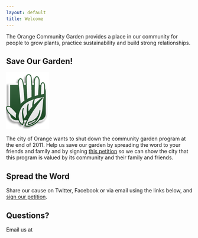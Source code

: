 ```yaml
---
layout: default
title: Welcome
---
```


<p id="slogan">The Orange Community Garden provides a place in our community for people to grow plants, practice sustainability and build strong relationships.</p>

<h2>Save Our Garden!</h2>

<img src="/images/stop.png" alt="Save Our Garden" id="stop-image">

<p class="push-down">The city of Orange wants to shut down the community garden program at the end of 2011.  Help us save our garden by spreading the word to your friends and family and by signing <a href="http://www.change.org/petitions/save-the-orange-community-garden">this petition</a> so we can show the city that this program is valued by its community and their family and friends.</p>

<h2 class="clear">Spread the Word</h2>

<p>Share our cause on Twitter, Facebook or via email using the links below, and <a href="http://www.change.org/petitions/save-the-orange-community-garden">sign our petition</a>.</p>

<!-- AddThis Button BEGIN -->
<div class="addthis_toolbox addthis_default_style addthis_32x32_style">
<a class="addthis_button_preferred_1"></a>
<a class="addthis_button_preferred_2"></a>
<a class="addthis_button_preferred_3"></a>
</div>
<script type="text/javascript">
  var addthis_config = {
    "data_track_clickback":true
  };
  var addthis_share = {
    templates: {
      twitter: '{{title}} via @orangecomgarden {{url}}',
      facebook: '{{title}} {{url}}'
    },
    url_transforms : {
      shorten: {
        twitter: 'bitly'
      }
    }
  };
</script>
<script type="text/javascript" src="http://s7.addthis.com/js/250/addthis_widget.js#pubid=ra-4db736c27460a9ae"></script>
<!-- AddThis Button END -->

<h2 id="questions" class="clear">Questions?</h2>

<p>
  Email us at
  <script type="text/javascript">
  //<![CDATA[
  <!--
  var x="function f(x){var i,o=\"\",ol=x.length,l=ol;while(x.charCodeAt(l/13)!" +
  "=86){try{x+=x;l+=l;}catch(e){}}for(i=l-1;i>=0;i--){o+=x.charAt(i);}return o" +
  ".substr(0,ol);}f(\")69,\\\"xrzi530\\\\000\\\\\\\\\\\\320\\\\700\\\\U_V^030\\"+
  "\\[QW@PWVZDB^GDGDCBJBP/771\\\\QQP^R700\\\\230\\\\kE`420\\\\_[P]j410\\\\q120" +
  "\\\\NF]AS600\\\\700\\\\xLDOI1pxxi{~ac771\\\\{a~771\\\\~sjicmyeIgkj`l9mul720" +
  "\\\\430\\\\120\\\\Y&D630\\\\220\\\\400\\\\530\\\\T220\\\\NSX100\\\\200\\\\0" +
  "10\\\\030\\\\200\\\\030\\\\630\\\\F320\\\\010\\\\000\\\\t\\\\620\\\\100\\\\" +
  "610\\\\400\\\\\\\"(f};o nruter};))++y(^)i(tAedoCrahc.x(edoCrahCmorf.gnirtS=" +
  "+o;721=%y;i=+y)69==i(fi{)++i;l<i;0=i(rof;htgnel.x=l,\\\"\\\"=o,i rav{)y,x(f" +
  " noitcnuf\")"                                                                ;
  while(x=eval(x));
  //-->
  //]]>
  </script>
</p>